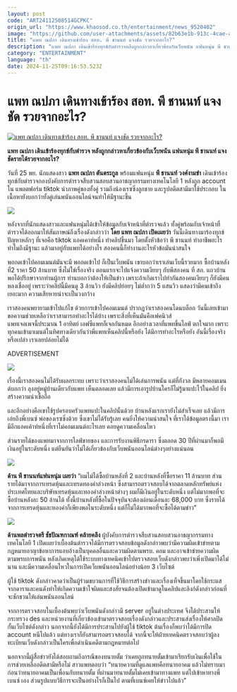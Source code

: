 ```yaml
---
layout: post
code: "ART24112508514GCPKC"
origin_url: "https://www.khaosod.co.th/entertainment/news_9520402"
image: "https://github.com/user-attachments/assets/82b63e1b-913c-4cae-ad48-861288628515"
title: "แพท ณปภา เดินทางเข้าร้อง สอท. พี ชานนท์ แจงชัด รวยจากอะไร?"
description: "แพท ณปภา เดินเข้าร้องทุกข์กับตำรวจหลีงถูกกล่าวหาเกี่ยวข้องกับเว็บพนัน แฟนหนุ่ม พี ชานนท์ แจงชัดรายได้รวยจากอะไร? "
category: "ENTERTAINMENT"
language: "th"
date: 2024-11-25T09:16:53.523Z
---
```


# แพท ณปภา เดินทางเข้าร้อง สอท. พี ชานนท์ แจงชัด รวยจากอะไร?

[![แพท ณปภา เดินทางเข้าร้อง สอท. พี ชานนท์ แจงชัด รวยจากอะไร?](https://www.khaosod.co.th/wpapp/uploads/2024/11/PatPee-1-1.jpg "แพท ณปภา เดินทางเข้าร้อง สอท. พี ชานนท์ แจงชัด รวยจากอะไร?")](https://www.khaosod.co.th/wpapp/uploads/2024/11/PatPee-1-1.jpg)

**แพท ณปภา เดินเข้าร้องทุกข์กับตำรวจ หลังถูกกล่าวหาเกี่ยวข้องกับเว็บพนัน แฟนหนุ่ม พี ชานนท์ แจงชัดรายได้รวยจากอะไร?**

วันที่ 25 พย. นักแสดงสาว **แพท ณปภา ตันตระกูล** พร้อมแฟนหนุ่ม **พี ชานนท์ วงศ์งามขำ** เดินเข้าร้องทุกข์กับตำรวจกองบังคับการตำรวจสืบสวนสอบสวนอาชญากรรมทางเทคโนโลยี 1 หลังถูก account ใน แพลตฟอร์ม tiktok นำภาพคู่ของทั้งคู่ รวมถึงน้องเรซซิ่งลูกชาย และรูปอดีตสามีมาใช้ประกอบ ในเนื้อหายังบอกว่าทั้งคู่เล่นพนันออนไลน์จนทำให้มีฐานะขึ้น

![](https://www.khaosod.co.th/wpapp/uploads/2024/11/PatPee-2.png)

หลังจากที่นักแสดงสาวและแฟนหนุ่มได้เข้าให้ข้อมูลกับเจ้าหน้าที่ตำรวจแล้ว ทั้งคู่พร้อมกับเจ้าหน้าที่ตำรวจได้ออกมาให้สัมภาษณ์ถึงเรื่องดังกล่าวว่า **โดย แพท ณปภา เปิดเผยว่า** วันนี้เดินทางมาร้องทุกข์ ปัญหาหลักๆ ที่เจอคือ tiktok แอคเคาท์หนึ่ง ทำคลิปขึ้นมา โดยตั้งหัวข้อว่า พี ชานนท์ ทำอาชีพอะไร ทำไมถึงมีฐานะ แล้วมาอยู่กับแพทได้อย่างไร สองคนนี้ก็ทำงานอะไรหัวข้อมันน่าสนใจ

พอกดเข้าไปคอมเมนต์มันจะมี พอกดเข้าไป ก็เป็นเว็บพนัน เขาบอกว่าเราเล่นเว็บนี้รวยมาก ซื้อบ้านหลังที่2 ราคา 50 ล้านบาท ซึ่งไม่ใช่เรื่องจริง ตอนแรกจะไปแจ้งความเงียบๆ กับพีสองคน ที่ สภ. แถวบ้าน พอได้ปรึกษาจากท่านผู้การ ท่านบอกว่าต้องให้เป็นข่าว เพราะถ้าเกิดเราไปทำกันสองคนเงียบๆ ก็ยังมีคนหลงเชื่ออยู่ เพราะว่าคลิปนี้มีคนดู 3 ล้านวิว ยังมีคลิปย่อยๆ ไม่ต่ำกว่า 5 แสนวิว แสดงว่ามีคนเข้าถึงเยอะมาก ความเสียหายน่าจะเป็นวงกว้าง

เราสองคนพยายามเข้าไปแก้ไข ด้วยการเข้าไปคอมเมนต์ ปรากฎว่าเราสองคนโดนบล็อก วันนี้เลยเข้ามาขอความช่วยเหลือว่าเราสามารถทำอะไรได้บ้าง เพราะสิ่งที่เห็นมันคือเฟคนิวส์  
แพทเจอเพจนี้ประมาณ 1 อาทิตย์ เอฟซีแพทก็เจอกันหมด อีกอย่างเวลาที่แพทขึ้นไลฟ์ ตกใจมาก เพราะทุกคนเข้ามาเมนต์ในทิศทางเดียวกันว่าพี่แพทเห็นคลิปนี้หรือยัง ได้มีการทำอะไรหรือยัง อันนี้เรื่องจริงหรือเปล่า เราเลยปล่อยไม่ได้

ADVERTISEMENT

![](https://www.khaosod.co.th/wpapp/uploads/2024/11/PatPee-3.png)

เรื่องนี้เราสองคนไม่ได้รับผลกระทบ เพราะว่าเราสองคนไม่ได้เล่นการพนัน แต่ที่กังวล มีหลายคอมเมนต์บอกว่า ลุงอยู่หมู่บ้านเดียวกับแพท เห็นตลอดเลย แล้วมีการเอารูปบ้านใครก็ไม่รู้มาแปะไว้ในคลิป ยิ่งสร้างความน่าเชื่อถือ

และอีกอย่างคือเขาใช้รูปครอบครัวแพทแปะในคลิปนั้นด้วย บ้านหลังแรกเรายังไม่สำเร็จเลย แล้วมีการเอ่ยถึงพี่เบนซ์ พ่อของเรซซิ่งด้วย ซึ่งเขาไม่ได้รับรู้เลย คนยิ่งให้ความน่าสนใจ ที่เราได้ข้อมูลตรงนี้มา เรามีอีกแอคเค้าท์หนึ่งที่เราไม่คอมเมนต์อะไรเลย คอยดูความเคลื่อนไหว

ส่วนรายได้ของแพทมาจากการไลฟ์ขายของ และการรับงานพิธีกรดารา ซึ่งตลอด 30 ปีที่ผ่านมาก็พอมีเงินอยู่ในระดับหนึ่ง แต่ยืนยันว่าไม่ได้เกี่ยวข้องกับเว็บพนันออนไลน์ต่างๆอย่างแน่นอน

![](https://www.khaosod.co.th/wpapp/uploads/2024/11/PatPee-4.png)

**ด้าน พี ชานนท์แฟนหนุ่ม เผยว่า** “ผมไม่ได้ซื้อบ้านหลังที่ 2 และบ้านหลังที่ซื้อราคา 11 ล้านบาท ส่วนรายได้มาจากการเทรดหุ้นและเทรดทองคำล่วงหน้า ซึ่งสามารถตรวจสอบได้จากตลาดหลักทรัพย์แห่งประเทศไทยและบริษัทเทรดหุ้นและทองคำล่วงหน้าต่างๆ ผมก็มีเงินอยู่ในระดับหนึ่ง แต่ไม่มากพอที่จะซื้อบ้านหลังละ 50 ล้านได้ ทั้งนี้บ้านหลังที่ซื้อในปัจจุบันจะต้องผ่อนเดือนละ 68,000 บาท ซึ่งรายได้จากการเทรดหุ้นและทองคำก็เพียงพอในระดับหนึ่ง แต่ก็ไม่ได้มากพอที่จะซื้อได้ตามข่าว”

![](https://www.khaosod.co.th/wpapp/uploads/2024/11/PatPee-1-1.png)

**ด้านพลตำรวจตรี ชัชปัณฑกาณฑ์ คล้ายคลึง** ผู้บังคับการตำรวจสืบสวนสอบสวนอาชญากรรมทางเทคโนโลยี 1 เปิดเผยว่าเบื้องต้นตำรวจได้มีการตรวจสอบข้อมูลดังกล่าวพบว่ามีความผิดเข้าข่ายตามกฎหมายอาญาข้อหาการแอบอ้างเป็นบุคคลอื่นและความผิดตามพรบ. คอม และอาจเข้าข่ายความผิดตามพรบการพนัน หลังเกิดเหตุได้ใช้ระบบทางเทคนิคเข้าไปตรวจสอบเว็บดังกล่าวพบว่าเพิ่งเปิดมาได้ไม่นาน และมีความเคลื่อนไหวในการเปิดเว็บพนันออนไลน์อย่างน้อย 3 เว็บไซต์

ผู้ใช้ tiktok ดังกล่าวคาดว่าเป็นผู้ร่วมขบวนการที่ใช้วิธีการสร้างข่าวและเรื่องเท็จขึ้นมาโดยใช้กระแสจากดาราและคนดังทำให้เกิดความเข้าใจผิดและสงสัยจนต้องเปิดเข้ามาดูในคลิปและลิงก์ดังกล่าวก่อนที่จะชักชวนให้เล่นพนันออนไลน์

จากการตรวจสอบในเบื้องต้นพบว่าเว็บพนันดังกล่าวมี server อยู่ในต่างประเทศ จึงได้ประสานให้กระทรวง des และหน่วยงานที่เกี่ยวข้องเข้ามาตรวจสอบเรื่องดังกล่าวและประสานส่งเรื่องให้ศาลปิดกั้นเว็บไซต์ดังกล่าว นอกจากนี้ยังได้มีการประสานไปยังผู้ใช้ tiktok ต้นเรื่องก็พบว่าได้มีการปิด account หนีไปแล้ว แต่ทางเราก็ยังสามารถตรวจสอบได้ จากนี้จะให้ฝ่ายเทคนิคตรวจสอบว่าผู้ลงทะเบียนเว็บดังกล่าวเป็นใครเพื่อดำเนินคดีตามกฎหมายต่อไป

นอกจากนี้ผู้สื่อข่าวยังได้สอบถามถึงกรณีของทนายตั้ม ว่าเคยถูกทนายตั้มเข้ามาเรียกรับเงินเพื่อใช้ในการช่วยเหลืออดีตสามีหรือไม่ สาวแพทตอบว่า “ทนายความที่ดูแลแพทคือทนายอาคม แล้วไม่ทราบมาก่อนว่าทนายอาคมเป็นเพื่อนกับทนายตั้ม ที่ผ่านมาทนายตั้มไม่เคยเข้ามาทางแพท แต่ไปเข้าหาทางพี่ เบนซ์ เอง ส่วนรูปแบบวิธีการจะเป็นอย่างไรก็เป็นไป ตามที่เบนซ์เคยให้ข่าวไปแล้ว”